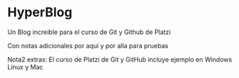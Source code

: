 # HyperBlog
Un Blog increible para el curso de Git y Github de Platzi

Con notas adicionales por aqu&iacute; y por alla para pruebas

Nota2 extras: El curso de Platzi de Git y GitHub incluye ejemplo en Windows Linux y Mac